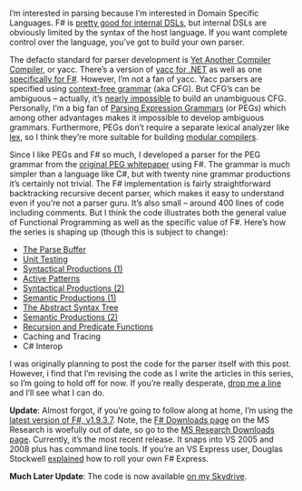 I’m interested in parsing because I’m interested in Domain Specific
Languages. F\# is [pretty good for internal
DSLs](http://tomasp.net/blog/fsharp-iv-lang.aspx), but internal DSLs are
obviously limited by the syntax of the host language. If you want
complete control over the language, you’ve got to build your own parser.

The defacto standard for parser development is [Yet Another Compiler
Compiler](http://en.wikipedia.org/wiki/Yacc), or yacc. There’s a version
of [yacc for
.NET](http://devhawk.net/2006/09/17/managed-lex-and-yacc/) as well
as one [specifically for
F\#](http://research.microsoft.com/fsharp/manual/parsing.aspx). However,
I’m not a fan of yacc. Yacc parsers are specified using [context-free
grammar](http://en.wikipedia.org/wiki/Context-free_grammar) (aka CFG).
But CFG’s can be ambiguous – actually, it’s [nearly
impossible](http://en.wikipedia.org/wiki/Dangling_else) to build an
unambiguous CFG. Personally, I’m a big fan of [Parsing Expression
Grammars](http://pdos.csail.mit.edu/~baford/packrat/) (or PEGs) which
among other advantages makes it impossible to develop ambiguous
grammars. Furthermore, PEGs don’t require a separate lexical analyzer
like [lex](http://en.wikipedia.org/wiki/Lex_programming_tool), so I
think they’re more suitable for building [modular
compilers](http://devhawk.net/2006/08/15/modular-compilers/).

Since I like PEGs and F\# so much, I developed a parser for the PEG
grammar from the [original PEG
whitepaper](http://pdos.csail.mit.edu/~baford/packrat/popl04/) using
F\#. The grammar is much simpler than a language like C\#, but with
twenty nine grammar productions it’s certainly not trivial. The F\#
implementation is fairly straightforward backtracking recursive decent
parser, which makes it easy to understand even if you’re not a parser
guru. It’s also small – around 400 lines of code including comments. But
I think the code illustrates both the general value of Functional
Programming as well as the specific value of F\#. Here’s how the series
is shaping up (though this is subject to change):

-   [The Parse Buffer](http://devhawk.net/2007/12/11/practical-f-parsing-the-parse-buffer/)
-   [Unit Testing](http://devhawk.net/2007/12/12/practical-f-parsing-unit-testing/)
-   [Syntactical Productions \(1\)](http://devhawk.net/2007/12/13/practical-f-parsing-syntactical-productions-1/)
-   [Active Patterns](http://devhawk.net/2007/12/14/practical-f-parsing-active-patterns/)
-   [Syntactical Productions \(2\)](http://devhawk.net/2007/12/17/practical-f-parsing-syntactical-productions-2/)
-   [Semantic Productions \(1\)](http://devhawk.net/2007/12/18/practical-f-parsing-semantic-productions-1/)
-   [The Abstract Syntax Tree](http://devhawk.net/2007/12/19/practical-f-parsing-the-abstract-syntax-tree/)
-   [Semantic Productions \(2\)](http://devhawk.net/2007/12/20/practical-f-parsing-semantic-productions-2/)
-   [Recursion and Predicate Functions](http://devhawk.net/2008/01/29/practical-f-parsing-recursion-and-predicate-functions/)
-   Caching and Tracing
-   C\# Interop

I was originally planning to post the code for the parser itself with
this post. However, i find that I’m revising the code as I write the
articles in this series, so I’m going to hold off for now. If you’re
really desperate, [drop me a line](mailto:harry@devhawk.net) and I’ll
see what I can do.

**Update**: Almost forgot, if you’re going to follow along at home, I’m
using the [latest version of F\#,
v1.9.3.7](http://research.microsoft.com/research/downloads/Details/e8478d6b-49c0-4750-80eb-0e424d1631a3/Details.aspx).
Note, the [F\# Downloads
page](http://research.microsoft.com/fsharp/release.aspx) on the MS
Research is woefully out of date, so go to the [MS Research Downloads
page](http://research.microsoft.com/research/downloads/Browse.aspx?categoryID=0&sortCriteria=releaseDate&sortOrder=descending).
Currently, it’s the most recent release. It snaps into VS 2005 and 2008
plus has command line tools. If you’re an VS Express user, Douglas
Stockwell [explained](http://11011.net/archives/000721.html) how to roll
your own F\# Express.

**Much Later Update**: The code is now available [on my
Skydrive](http://cid-0d9bc809858885a4.skydrive.live.com/browse.aspx/DevHawk%20Content/Projects/Practical%20Parsing%20in%20F%7C3).
